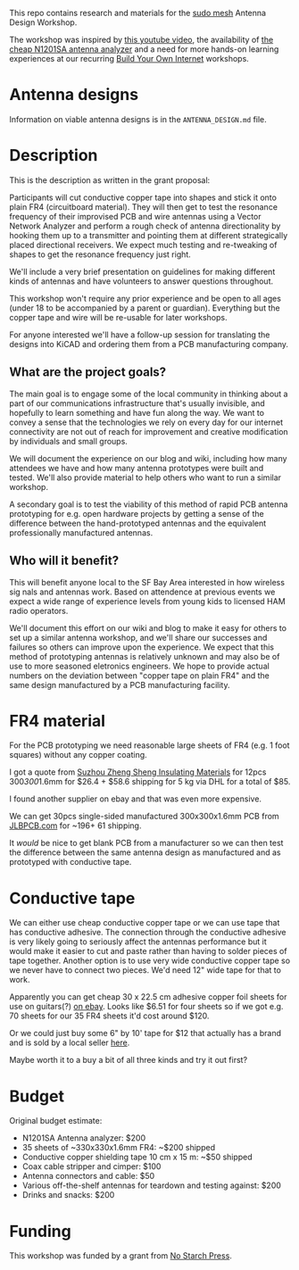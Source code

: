 
This repo contains research and materials for the [sudo mesh](https://sudomesh.org) Antenna Design Workshop.

The workshop was inspired by [this youtube video](https://www.youtube.com/watch?v=drwGvATLNaw), the availability of [the cheap N1201SA antenna analyzer](https://www.ebay.com/sch/i.html?_nkw=N1201SA) and a need for more hands-on learning experiences at our recurring [Build Your Own Internet](https://buildyourowninter.net/) workshops.

# Antenna designs

Information on viable antenna designs is in the `ANTENNA_DESIGN.md` file.

# Description

This is the description as written in the grant proposal:

Participants will cut conductive copper tape into shapes and stick it onto plain FR4 (circuitboard material). They will then get to test the resonance frequency of their improvised PCB and wire antennas using a Vector Network Analyzer and perform a rough check of antenna directionality by hooking them up to a transmitter and pointing them at different strategically placed directional receivers. We expect much testing and re-tweaking of shapes to get the resonance frequency just right.

We'll include a very brief presentation on guidelines for making different kinds of antennas and have volunteers to answer questions throughout.

This workshop won't require any prior experience and be open to all ages (under 18 to be accompanied by a parent or guardian). Everything but the copper tape and wire will be re-usable for later workshops.

For anyone interested we'll have a follow-up session for translating the designs into KiCAD and ordering them from a PCB manufacturing company.

## What are the project goals?

The main goal is to engage some of the local community in thinking about a part of our communications infrastructure that's usually invisible, and hopefully to learn something and have fun along the way. We want to convey a sense that the technologies we rely on every day for our internet connectivity are not out of reach for improvement and creative modification by individuals and small groups.

We will document the experience on our blog and wiki, including how many attendees we have and how many antenna prototypes were built and tested. We'll also provide material to help others who want to run a similar workshop.

A secondary goal is to test the viability of this method of rapid PCB antenna prototyping for e.g. open hardware projects by getting a sense of the difference between the hand-prototyped antennas and the equivalent professionally manufactured antennas.

## Who will it benefit?

This will benefit anyone local to the SF Bay Area interested in how wireless sig
nals and antennas work. Based on attendence at previous events we expect a wide 
range of experience levels from young kids to licensed HAM radio operators. 

We'll document this effort on our wiki and blog to make it easy for others to set up a similar antenna workshop, and we'll share our successes and failures so others can improve upon the experience. We expect that this method of prototyping antennas is relatively unknown and may also be of use to more seasoned eletronics engineers. We hope to provide actual numbers on the deviation between "copper tape on plain FR4" and the same design manufactured by a PCB manufacturing facility.

# FR4 material

For the PCB prototyping we need reasonable large sheets of FR4 (e.g. 1 foot squares) without any copper coating.

I got a quote from [Suzhou Zheng Sheng Insulating Materials](https://www.alibaba.com/product-detail/Yellow-Light-Green-Black-Epoxy-Resin_60564676529.html) for 12pcs 300*300*1.6mm for $26.4 + $58.6 shipping for 5 kg via DHL for a total of $85.

I found another supplier on ebay and that was even more expensive.

We can get 30pcs single-sided manufactured 300x300x1.6mm PCB from [JLBPCB.com](https://jlcpcb.com/) for ~$196 + ~$61 shipping.

It _would_ be nice to get blank PCB from a manufacturer so we can then test the difference between the same antenna design as manufactured and as prototyped with conductive tape.

# Conductive tape

We can either use cheap conductive copper tape or we can use tape that has conductive adhesive. The connection through the conductive adhesive is very likely going to seriously affect the antennas performance but it would make it easier to cut and paste rather than having to solder pieces of tape together. Another option is to use very wide conductive copper tape so we never have to connect two pieces. We'd need 12" wide tape for that to work.

Apparently you can get cheap 30 x 22.5 cm adhesive copper foil sheets for use on guitars(?) [on ebay](https://www.ebay.com/itm/Guitar-Copper-Foil-Tape-EMI-Shielding-Foil-Tape-for-Electric-Guitar-4-Sheet/202664750602). Looks like $6.51 for four sheets so if we got e.g. 70 sheets for our 35 FR4 sheets it'd cost around $120.

Or we could just buy some 6" by 10' tape for $12 that actually has a brand and is sold by a local seller [here](https://www.ebay.com/itm/Copper-Foil-Tape-6-X-10ft-EMI-Conductive-Adhesive-Ship-from-USA/152088504474).

Maybe worth it to a buy a bit of all three kinds and try it out first?

# Budget

Original budget estimate:

* N1201SA Antenna analyzer: $200
* 35 sheets of ~330x330x1.6mm FR4: ~$200 shipped
* Conductive copper shielding tape 10 cm x 15 m: ~$50 shipped
* Coax cable stripper and cimper: $100
* Antenna connectors and cable: $50
* Various off-the-shelf antennas for teardown and testing against: $200
* Drinks and snacks: $200

# Funding

This workshop was funded by a grant from [No Starch Press](https://nostarch.com/).